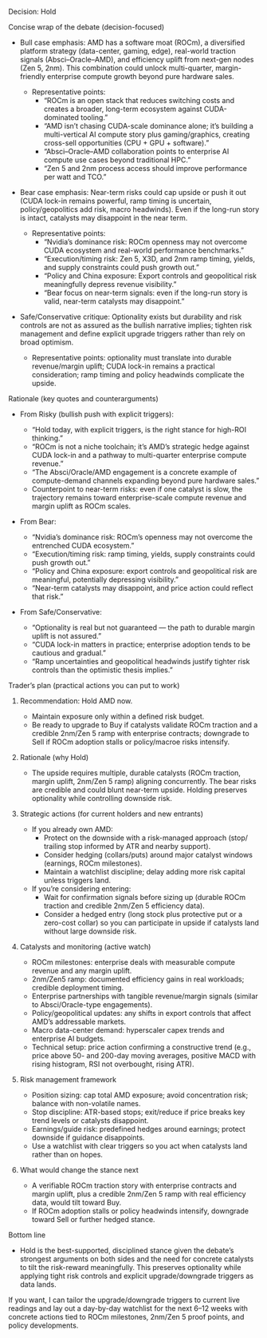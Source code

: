 Decision: Hold

Concise wrap of the debate (decision-focused)

- Bull case emphasis: AMD has a software moat (ROCm), a diversified platform strategy (data-center, gaming, edge), real-world traction signals (Absci–Oracle–AMD), and efficiency uplift from next-gen nodes (Zen 5, 2nm). This combination could unlock multi-quarter, margin-friendly enterprise compute growth beyond pure hardware sales.
  - Representative points: 
    - “ROCm is an open stack that reduces switching costs and creates a broader, long-term ecosystem against CUDA-dominated tooling.” 
    - “AMD isn’t chasing CUDA-scale dominance alone; it’s building a multi-vertical AI compute story plus gaming/graphics, creating cross-sell opportunities (CPU + GPU + software).”
    - “Absci–Oracle–AMD collaboration points to enterprise AI compute use cases beyond traditional HPC.”
    - “Zen 5 and 2nm process access should improve performance per watt and TCO.”

- Bear case emphasis: Near-term risks could cap upside or push it out (CUDA lock-in remains powerful, ramp timing is uncertain, policy/geopolitics add risk, macro headwinds). Even if the long-run story is intact, catalysts may disappoint in the near term.
  - Representative points:
    - “Nvidia’s dominance risk: ROCm openness may not overcome CUDA ecosystem and real-world performance benchmarks.”
    - “Execution/timing risk: Zen 5, X3D, and 2nm ramp timing, yields, and supply constraints could push growth out.”
    - “Policy and China exposure: Export controls and geopolitical risk meaningfully depress revenue visibility.”
    - “Bear focus on near-term signals: even if the long-run story is valid, near-term catalysts may disappoint.”

- Safe/Conservative critique: Optionality exists but durability and risk controls are not as assured as the bullish narrative implies; tighten risk management and define explicit upgrade triggers rather than rely on broad optimism.
  - Representative points: optionality must translate into durable revenue/margin uplift; CUDA lock-in remains a practical consideration; ramp timing and policy headwinds complicate the upside.

Rationale (key quotes and counterarguments)

- From Risky (bullish push with explicit triggers):
  - “Hold today, with explicit triggers, is the right stance for high-ROI thinking.” 
  - “ROCm is not a niche toolchain; it’s AMD’s strategic hedge against CUDA lock-in and a pathway to multi-quarter enterprise compute revenue.”
  - “The Absci/Oracle/AMD engagement is a concrete example of compute-demand channels expanding beyond pure hardware sales.”
  - Counterpoint to near-term risks: even if one catalyst is slow, the trajectory remains toward enterprise-scale compute revenue and margin uplift as ROCm scales.

- From Bear:
  - “Nvidia’s dominance risk: ROCm’s openness may not overcome the entrenched CUDA ecosystem.”
  - “Execution/timing risk: ramp timing, yields, supply constraints could push growth out.”
  - “Policy and China exposure: export controls and geopolitical risk are meaningful, potentially depressing visibility.”
  - “Near-term catalysts may disappoint, and price action could reflect that risk.”

- From Safe/Conservative:
  - “Optionality is real but not guaranteed — the path to durable margin uplift is not assured.”
  - “CUDA lock-in matters in practice; enterprise adoption tends to be cautious and gradual.”
  - “Ramp uncertainties and geopolitical headwinds justify tighter risk controls than the optimistic thesis implies.”

Trader’s plan (practical actions you can put to work)

1) Recommendation: Hold AMD now.
   - Maintain exposure only within a defined risk budget.
   - Be ready to upgrade to Buy if catalysts validate ROCm traction and a credible 2nm/Zen 5 ramp with enterprise contracts; downgrade to Sell if ROCm adoption stalls or policy/macroe risks intensify.

2) Rationale (why Hold)
   - The upside requires multiple, durable catalysts (ROCm traction, margin uplift, 2nm/Zen 5 ramp) aligning concurrently. The bear risks are credible and could blunt near-term upside. Holding preserves optionality while controlling downside risk.

3) Strategic actions (for current holders and new entrants)
   - If you already own AMD:
     - Protect on the downside with a risk-managed approach (stop/ trailing stop informed by ATR and nearby support).
     - Consider hedging (collars/puts) around major catalyst windows (earnings, ROCm milestones).
     - Maintain a watchlist discipline; delay adding more risk capital unless triggers land.
   - If you’re considering entering:
     - Wait for confirmation signals before sizing up (durable ROCm traction and credible 2nm/Zen 5 efficiency data).
     - Consider a hedged entry (long stock plus protective put or a zero-cost collar) so you can participate in upside if catalysts land without large downside risk.

4) Catalysts and monitoring (active watch)
   - ROCm milestones: enterprise deals with measurable compute revenue and any margin uplift.
   - 2nm/Zen5 ramp: documented efficiency gains in real workloads; credible deployment timing.
   - Enterprise partnerships with tangible revenue/margin signals (similar to Absci/Oracle-type engagements).
   - Policy/geopolitical updates: any shifts in export controls that affect AMD’s addressable markets.
   - Macro data-center demand: hyperscaler capex trends and enterprise AI budgets.
   - Technical setup: price action confirming a constructive trend (e.g., price above 50- and 200-day moving averages, positive MACD with rising histogram, RSI not overbought, rising ATR).

5) Risk management framework
   - Position sizing: cap total AMD exposure; avoid concentration risk; balance with non-volatile names.
   - Stop discipline: ATR-based stops; exit/reduce if price breaks key trend levels or catalysts disappoint.
   - Earnings/guide risk: predefined hedges around earnings; protect downside if guidance disappoints.
   - Use a watchlist with clear triggers so you act when catalysts land rather than on hopes.

6) What would change the stance next
   - A verifiable ROCm traction story with enterprise contracts and margin uplift, plus a credible 2nm/Zen 5 ramp with real efficiency data, would tilt toward Buy.
   - If ROCm adoption stalls or policy headwinds intensify, downgrade toward Sell or further hedged stance.

Bottom line

- Hold is the best-supported, disciplined stance given the debate’s strongest arguments on both sides and the need for concrete catalysts to tilt the risk-reward meaningfully. This preserves optionality while applying tight risk controls and explicit upgrade/downgrade triggers as data lands.

If you want, I can tailor the upgrade/downgrade triggers to current live readings and lay out a day-by-day watchlist for the next 6–12 weeks with concrete actions tied to ROCm milestones, 2nm/Zen 5 proof points, and policy developments.